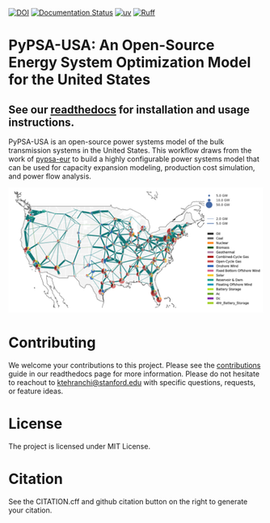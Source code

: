 [![DOI](https://zenodo.org/badge/500892486.svg)](https://zenodo.org/doi/10.5281/zenodo.10815964)
[![Documentation Status](https://readthedocs.org/projects/pypsa-usa/badge/?version=latest)](https://pypsa-usa.readthedocs.io/en/latest/?badge=latest)
[![uv](https://img.shields.io/endpoint?url=https://raw.githubusercontent.com/astral-sh/uv/main/assets/badge/v0.json)](https://github.com/astral-sh/uv)
[![Ruff](https://img.shields.io/endpoint?url=https://raw.githubusercontent.com/astral-sh/ruff/main/assets/badge/v2.json)](https://github.com/astral-sh/ruff)

# PyPSA-USA: An Open-Source Energy System Optimization Model for the United States

## See our [readthedocs](https://pypsa-usa.readthedocs.io/en/latest/) for installation and usage instructions.

PyPSA-USA is an open-source power systems model of the bulk transmission systems in the United States. This workflow draws from the work of [pypsa-eur](https://pypsa-eur.readthedocs.io/en/latest/index.html) to build a highly configurable power systems model that can be used for capacity expansion modeling, production cost simulation, and power flow analysis.

![pypsa-usa Base Network](https://github.com/PyPSA/pypsa-usa/blob/0fe788397238b14f07857a9748aa86c7781bfa27/docs/source/_static/PyPSA-USA_network.png)

# Contributing

We welcome your contributions to this project. Please see the [contributions](https://pypsa-usa.readthedocs.io/en/latest/contributing.html) guide in our readthedocs page for more information. Please do not hesitate to reachout to ktehranchi@stanford.edu with specific questions, requests, or feature ideas.

# License

The project is licensed under MIT License.

# Citation

See the CITATION.cff and github citation button on the right to generate your citation.
